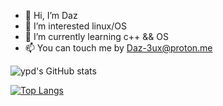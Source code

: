 - 👋 Hi, I’m Daz
- 👀 I’m interested linux/OS
- 🌱 I’m currently learning c++ && OS
- 📫 You can touch me by Daz-3ux@proton.me


![ypd's GitHub stats](https://github-readme-stats.vercel.app/api?username=Daz-3ux&count_private=true&show_icons=true&theme=solarized-light)

[![Top Langs](https://github-readme-stats.vercel.app/api/top-langs/?username=Daz-3ux&hide=javascript,html)](https://github.com/anuraghazra/github-readme-stats)

